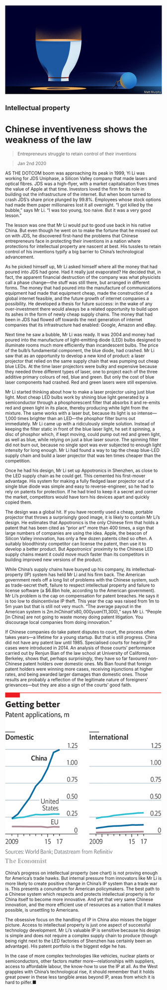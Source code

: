 ![](./images/20191214_TQD004_0.jpg)

## Intellectual property

# Chinese inventiveness shows the weakness of the law

> Entrepreneurs struggle to retain control of their inventions

> Jan 2nd 2020

AS THE DOTCOM boom was approaching its peak in 1999, Yi Li was working for JDS Uniphase, a Silicon Valley company that made lasers and optical fibres. JDS was a high-flyer, with a market capitalisation fives times the value of Apple at that time. Investors loved the firm for its role in building out the infrastructure of the internet. But when boom turned to crash JDS’s share price plunged by 99.8%. Employees whose stock options had made them paper millionaires lost it all overnight. “I got killed by the bubble,” says Mr Li. “I was too young, too naive. But it was a very good lesson.”

The lesson was one that Mr Li would put to good use back in his native China. But even though he went on to make the fortune that he missed out on with JDS, he discovered first-hand the problems that Chinese entrepreneurs face in protecting their inventions in a nation where protections for intellectual property are nascent at best. His tussles to retain control of his inventions typify a big barrier to China’s technological advancement.

As he picked himself up, Mr Li asked himself where all the money that had poured into JDS had gone. Had it really just evaporated? He decided that, in fact, the apparent financial destruction of the company was what physicists call a phase change—the stuff was still there, but arranged in different forms. The money that had poured into the manufacture of communications equipment had made that equipment cheap, made the construction of a global internet feasible, and the future growth of internet companies a possibility. He developed a thesis for future success: in the wake of any over-investment there would always be a related opportunity to build upon its ashes in the form of newly cheap supply chains. The money that had been in JDS had flowed off towards the next generation of internet companies that its infrastructure had enabled: Google, Amazon and eBay.

Next time he saw a bubble, Mr Li was ready. It was 2004 and money had poured into the manufacture of light-emitting diode (LED) bulbs designed to illuminate rooms much more efficiently than incandescent bulbs. The price of the bulb’s fundamental component, the blue diode, had crashed. Mr Li saw that as an opportunity to develop a new kind of product: a laser projector that relied on the same supply chain that was pumping out cheap blue LEDs. At the time laser projectors were bulky and expensive because they needed three different types of laser, one to project each of the three additive primary colours of red, blue and green. But only the cost of blue laser components had crashed. Red and green lasers were still expensive.

Mr Li started thinking about how to make a laser projector using just blue light. Most cheap LED bulbs work by shining blue light generated by a semiconductor through a phosphorescent filter that absorbs it and re-emits red and green light in its place, thereby producing white light from the mixture. The same works with a laser but, because its light is so intense—1,000 times brighter than an LED—the phosphor filter burns out immediately. Mr Li came up with a ridiculously simple solution. Instead of keeping the filter static in front of the blue laser light, he set it spinning, a disc of phosphor which, if kept moving, could pump out red and green light, as well as blue, while relying on just a blue laser source. The spinning filter did not burn out, because no single spot was ever subjected to enough light intensity for long enough. Mr Li had found a way to tap the cheap blue-LED supply chain and build a laser projector that was ten times cheaper than the competition.

Once he had his design, Mr Li set up Appotronics in Shenzhen, as close to the LED supply chain as he could get. This cemented his first-mover advantage. His system for making a fully fledged laser projector out of a single blue diode was simple and easy to reverse-engineer, so he had to rely on patents for protection. If he had tried to keep it a secret and corner the market, competitors would have torn his devices apart and quickly copied them.

The design was a global hit. If you have recently used a cheap, portable projector that throws a surprisingly good image, it is likely to contain Mr Li’s design. He estimates that Appotronics is the only Chinese firm that holds a patent that has been cited as “prior art” more than 400 times, a sign that large numbers of companies are using the idea. Apple, the beacon of Silicon Valley innovation, has only a few dozen patents cited so often. A suitably bloodthirsty competitor can license the patent, then use it to develop a better product. But Appotronics’ proximity to the Chinese LED supply chains meant it could move much faster than its competitors in building improved new versions of the product.

While China’s supply chains have buoyed up his company, its intellectual-property (IP) system has held Mr Li and his firm back. The American government reels off a long list of problems with the Chinese system, such as trade-secret theft, failure to respect intellectual property and failure to license software (a $6.8bn hole, according to the American government). Mr Li’s problem is the cap on compensation for patent breaches. He says it is too low to disincentivise IP theft. This year the cap was raised from 1m to 5m yuan but that is still not very much. “The average payout in the American system is $2m. In China it’s 80,000 yuan ($11,300),” says Mr Li. “People [in China] are not going to waste money doing patent litigation. You discourage local companies from doing innovation.”

If Chinese companies do take patent disputes to court, the process often takes years—a lifetime for a young startup. But that is still progress. China did not have any patent law until 1985. Specialised courts for hearing IP cases were introduced in 2014. An analysis of those courts’ performance carried out by Renjun Bian of the law school at University of California, Berkeley, shows that, perhaps surprisingly, they have so far favoured non-Chinese patent holders over domestic ones. Ms Bian found that foreign patent holders were winning more cases, receiving injunctions at higher rates, and being awarded larger damages than domestic ones. Those results are probably a reflection of the legitimate nature of foreigners’ grievances—but they are also a sign of the courts’ good faith.

![](./images/20200104_TQC529.png)

China’s progress on intellectual property (see chart) is not proving enough for America’s trade hawks. But internal pressure from innovators like Mr Li is more likely to create positive change in China’s IP system than a trade war is. This presents a conundrum for American policymakers. The best path to a Chinese system which respects and protects intellectual property is for China itself to become more innovative. And yet that very same Chinese innovation, and the more efficient use of resources as a nation that it makes possible, is unsettling to Americans.

The obsessive focus on the handling of IP in China also misses the bigger picture. Access to intellectual property is just one aspect of successful technology development. Mr Li’s valuable IP is sensitive because his design is simple and does not require a complex supply chain to produce (though being right next to the LED factories of Shenzhen has certainly been an advantage). His patent portfolio is the biggest edge he has.

In the case of more complex technologies like vehicles, nuclear plants or semiconductors, other factors matter more—relationships with suppliers, access to affordable labour, the know-how to use the IP at all. As the West grapples with China’s technological rise, it should remember that it holds great power in these less tangible areas beyond IP, areas from which it is hard to pilfer.■